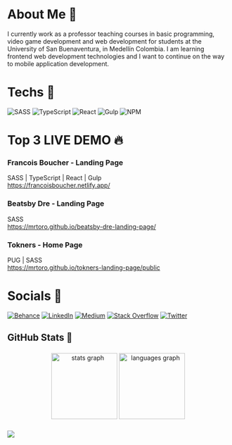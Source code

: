 # About Me 🍃
I currently work as a professor teaching courses in basic programming, video game development and web development for students at the University of San Buenaventura, in Medellín Colombia. I am learning frontend web development technologies and I want to continue on the way to mobile application development.

# Techs 🚀

![SASS](https://img.shields.io/badge/SASS-hotpink.svg?style=for-the-badge&logo=SASS&logoColor=white)
![TypeScript](https://img.shields.io/badge/typescript-%23007ACC.svg?style=for-the-badge&logo=typescript&logoColor=white)
![React](https://img.shields.io/badge/react-%2320232a.svg?style=for-the-badge&logo=react&logoColor=%2361DAFB)
![Gulp](https://img.shields.io/badge/GULP-%23CF4647.svg?style=for-the-badge&logo=gulp&logoColor=white)
![NPM](https://img.shields.io/badge/NPM-%23000000.svg?style=for-the-badge&logo=npm&logoColor=white)


<!--
![Bootstrap](https://img.shields.io/badge/bootstrap-%23563D7C.svg?style=for-the-badge&logo=bootstrap&logoColor=white)
![TailwindCSS](https://img.shields.io/badge/tailwindcss-%2338B2AC.svg?style=for-the-badge&logo=tailwind-css&logoColor=white)
![jQuery](https://img.shields.io/badge/jquery-%230769AD.svg?style=for-the-badge&logo=jquery&logoColor=white)
![NodeJS](https://img.shields.io/badge/node.js-6DA55F?style=for-the-badge&logo=node.js&logoColor=white)
![React Router](https://img.shields.io/badge/React_Router-CA4245?style=for-the-badge&logo=react-router&logoColor=white)
![Redux](https://img.shields.io/badge/redux-%23593d88.svg?style=for-the-badge&logo=redux&logoColor=white)
![Next JS](https://img.shields.io/badge/Next-black?style=for-the-badge&logo=next.js&logoColor=white)
![Electron.js](https://img.shields.io/badge/Electron-191970?style=for-the-badge&logo=Electron&logoColor=white)
![Dart](https://img.shields.io/badge/dart-%230175C2.svg?style=for-the-badge&logo=dart&logoColor=white)
![Flutter](https://img.shields.io/badge/Flutter-%2302569B.svg?style=for-the-badge&logo=Flutter&logoColor=white)
![React Native](https://img.shields.io/badge/react_native-%2320232a.svg?style=for-the-badge&logo=react&logoColor=%2361DAFB)
![MUI](https://img.shields.io/badge/MUI-%230081CB.svg?style=for-the-badge&logo=material-ui&logoColor=white)
![NestJS](https://img.shields.io/badge/nestjs-%23E0234E.svg?style=for-the-badge&logo=nestjs&logoColor=white)
![Webpack](https://img.shields.io/badge/webpack-%238DD6F9.svg?style=for-the-badge&logo=webpack&logoColor=black)
![Docker](https://img.shields.io/badge/docker-%230db7ed.svg?style=for-the-badge&logo=docker&logoColor=white)
![Express.js](https://img.shields.io/badge/express.js-%23404d59.svg?style=for-the-badge&logo=express&logoColor=%2361DAFB)
![Ruby](https://img.shields.io/badge/ruby-%23CC342D.svg?style=for-the-badge&logo=ruby&logoColor=white)
![Rails](https://img.shields.io/badge/rails-%23CC0000.svg?style=for-the-badge&logo=ruby-on-rails&logoColor=white)
![Postgres](https://img.shields.io/badge/postgres-%23316192.svg?style=for-the-badge&logo=postgresql&logoColor=white)
![MySQL](https://img.shields.io/badge/mysql-%2300f.svg?style=for-the-badge&logo=mysql&logoColor=white)
![SQLite](https://img.shields.io/badge/sqlite-%2307405e.svg?style=for-the-badge&logo=sqlite&logoColor=white)
![MicrosoftSQLServer](https://img.shields.io/badge/Microsoft%20SQL%20Sever-CC2927?style=for-the-badge&logo=microsoft%20sql%20server&logoColor=white)
![MongoDB](https://img.shields.io/badge/MongoDB-%234ea94b.svg?style=for-the-badge&logo=mongodb&logoColor=white)
![AWS](https://img.shields.io/badge/AWS-%23FF9900.svg?style=for-the-badge&logo=amazon-aws&logoColor=white)
![Google Cloud](https://img.shields.io/badge/Google%20Cloud-%234285F4.svg?style=for-the-badge&logo=google-cloud&logoColor=white)
![Oracle](https://img.shields.io/badge/Oracle-F80000?style=for-the-badge&logo=oracle&logoColor=white)
![Heroku](https://img.shields.io/badge/heroku-%23430098.svg?style=for-the-badge&logo=heroku&logoColor=white)
![Firebase](https://img.shields.io/badge/firebase-%23039BE5.svg?style=for-the-badge&logo=firebase)
![Figma](https://img.shields.io/badge/figma-%23F24E1E.svg?style=for-the-badge&logo=figma&logoColor=white)
![Adobe XD](https://img.shields.io/badge/Adobe%20XD-470137?style=for-the-badge&logo=Adobe%20XD&logoColor=#FF61F6)
![Adobe Premiere Pro](https://img.shields.io/badge/Adobe%20Premiere%20Pro-9999FF.svg?style=for-the-badge&logo=Adobe%20Premiere%20Pro&logoColor=white)
![Adobe Illustrator](https://img.shields.io/badge/adobeillustrator-%23FF9A00.svg?style=for-the-badge&logo=adobeillustrator&logoColor=white)
-->

# Top 3 LIVE DEMO 🔥

### Francois Boucher - Landing Page
SASS | TypeScript | React | Gulp
<br>
https://francoisboucher.netlify.app/

### Beatsby Dre - Landing Page
SASS
<br>
https://mrtoro.github.io/beatsby-dre-landing-page/

### Tokners - Home Page
PUG | SASS
<br>
https://mrtoro.github.io/tokners-landing-page/public


# Socials 📱

[![Behance](https://img.shields.io/badge/Behance-1769ff?logo=behance&logoColor=white)](https://behance.net/mr-toro)
[![LinkedIn](https://img.shields.io/badge/LinkedIn-%230077B5.svg?logo=linkedin&logoColor=white)](https://linkedin.com/in/jose-daniel-toro-130731200)
[![Medium](https://img.shields.io/badge/Medium-12100E?logo=medium&logoColor=white)](https://medium.com/@mr.toro)
[![Stack Overflow](https://img.shields.io/badge/-Stackoverflow-FE7A16?logo=stack-overflow&logoColor=white)](https://stackoverflow.com/users/20451906)
[![Twitter](https://img.shields.io/badge/Twitter-%231DA1F2.svg?logo=Twitter&logoColor=white)](https://twitter.com/MrJoseToro)


###

<h2 align="left">GitHub Stats 🚀</h2>

###

<div align="center">
  <img src="https://github-readme-stats.vercel.app/api?hide_title=false&hide_rank=true&show_icons=true&include_all_commits=true&count_private=true&disable_animations=false&theme=github_dark&locale=en&hide_border=true&username=MrToro" height="150" alt="stats graph"  />
  <img src="https://github-readme-stats.vercel.app/api/top-langs?locale=en&hide_title=false&layout=compact&card_width=320&langs_count=4&theme=github_dark&hide_border=true&username=MrToro" height="150" alt="languages graph"  />
</div>

###

<div align="left">
  <img src="https://visitor-badge.laobi.icu/badge?page_id=MrToro.MrToro&right_color=turquoise&left_text=Profile Views"  />
</div>

###
